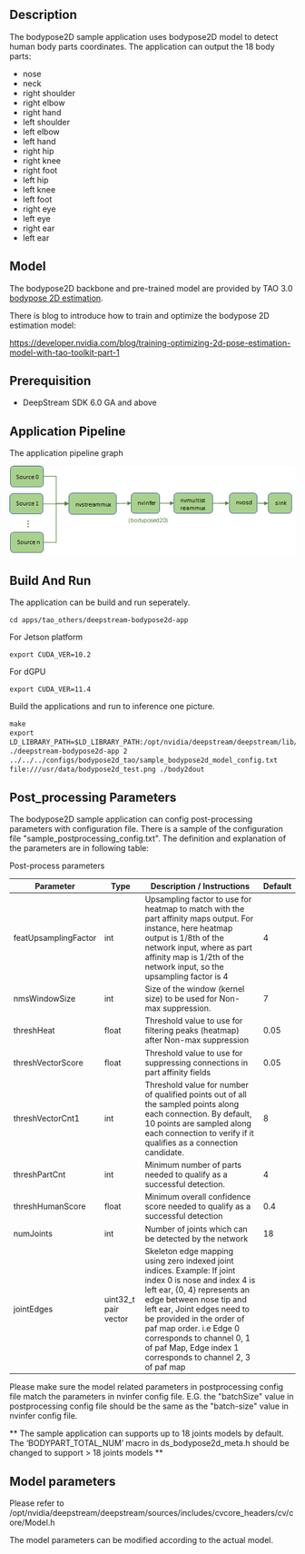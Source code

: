 ## Description

The bodypose2D sample application uses bodypose2D model to detect human body parts coordinates. The application can output the 18 body parts:

- nose
- neck
- right shoulder
- right elbow
- right hand
- left shoulder
- left elbow
- left hand
- right hip
- right knee
- right foot
- left hip
- left knee
- left foot
- right eye
- left eye
- right ear
- left ear

## Model

The bodypose2D backbone and pre-trained model are provided by TAO 3.0 [bodypose 2D estimation](https://ngc.nvidia.com/catalog/models/nvidia:tao:bodyposenet).

There is blog to introduce how to train and optimize the bodypose 2D estimation model:

https://developer.nvidia.com/blog/training-optimizing-2d-pose-estimation-model-with-tao-toolkit-part-1

## Prerequisition

- DeepStream SDK 6.0 GA and above

## Application Pipeline

The application pipeline graph

![bodypose2D application pipeline](bodypose2d_pipeline.png)

## Build And Run

The application can be build and run seperately.

```
cd apps/tao_others/deepstream-bodypose2d-app
```

For Jetson platform

```
export CUDA_VER=10.2
```

For dGPU

```
export CUDA_VER=11.4
```

Build the applications and run to inference one picture.

```
make
export LD_LIBRARY_PATH=$LD_LIBRARY_PATH:/opt/nvidia/deepstream/deepstream/lib/cvcore_libs
./deepstream-bodypose2d-app 2 ../../../configs/bodypose2d_tao/sample_bodypose2d_model_config.txt file:///usr/data/bodypose2d_test.png ./body2dout
```

## Post_processing Parameters

The bodypose2D sample application can config post-processing parameters with configuration file. There is a sample of the configuration file "sample_postprocessing_config.txt".
The definition and explanation of the parameters are in following table:

Post-process parameters

| Parameter            | Type                 | Description / Instructions                                                                                                                                                                                                                                                                                                                        | Default |
| -------------------- | -------------------- | ------------------------------------------------------------------------------------------------------------------------------------------------------------------------------------------------------------------------------------------------------------------------------------------------------------------------------------------------- | ------- |
| featUpsamplingFactor | int                  | Upsampling factor to use for heatmap to match with the part affinity maps output. For instance, here heatmap output is 1/8th of the network input, where as part affinity map is 1/2th of the network input, so the upsampling factor is 4                                                                                                        | 4       |
| nmsWindowSize        | int                  | Size of the window (kernel size) to be used for Non-max suppression.                                                                                                                                                                                                                                                                              | 7       |
| threshHeat           | float                | Threshold value to use for filtering peaks (heatmap) after Non-max suppression                                                                                                                                                                                                                                                                    | 0.05    |
| threshVectorScore    | float                | Threshold value to use for suppressing connections in part affinity fields                                                                                                                                                                                                                                                                        | 0.05    |
| threshVectorCnt1     | int                  | Threshold value for number of qualified points out of all the sampled points along each connection. By default, 10 points are sampled along each connection to verify if it qualifies as a connection candidate.                                                                                                                                  | 8       |
| threshPartCnt        | int                  | Minimum number of parts needed to qualify as a successful detection.                                                                                                                                                                                                                                                                              | 4       |
| threshHumanScore     | float                | Minimum overall confidence score needed to qualify as a successful detection                                                                                                                                                                                                                                                                      | 0.4     |
| numJoints            | int                  | Number of joints which can be detected by the network                                                                                                                                                                                                                                                                                             | 18      |
| jointEdges           | uint32_t pair vector | Skeleton edge mapping using zero indexed joint indices. Example: If joint index 0 is nose and index 4 is left ear, {0, 4} represents an edge between nose tip and left ear, Joint edges need to be provided in the order of paf map order. i.e Edge 0 corresponds to channel 0, 1 of paf Map, Edge index 1 corresponds to channel 2, 3 of paf map |

Please make sure the model related parameters in postprocessing config file match the parameters in nvinfer config file. E.G. the "batchSize" value in postprocessing config file should be the same as the "batch-size" value in nvinfer config file.

** The sample application can supports up to 18 joints models by default. The ‘BODYPART_TOTAL_NUM’ macro in ds_bodypose2d_meta.h should be changed to support > 18 joints models **

## Model parameters

Please refer to /opt/nvidia/deepstream/deepstream/sources/includes/cvcore_headers/cv/core/Model.h

The model parameters can be modified according to the actual model.
